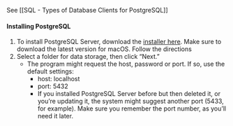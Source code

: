 See [[SQL - Types of Database Clients for PostgreSQL]]

#### Installing PostgreSQL
1. To install PostgreSQL Server, download the [installer here](https://www.enterprisedb.com/downloads/postgres-postgresql-downloads). Make sure to download the latest version for macOS. Follow the directions
2. Select a folder for data storage, then click “Next.”
	* The program might request the host, password or port. If so, use the default settings:
		* host: localhost
		* port: 5432
		* If you installed PostgreSQL Server before but then deleted it, or you’re updating it, the system might suggest another port (5433, for example). Make sure you remember the port number, as you’ll need it later.